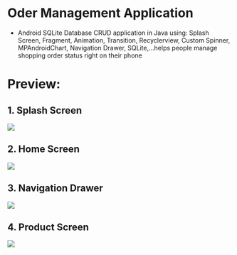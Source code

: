 # Oder Management Application
- Android SQLite Database CRUD application in Java using: Splash Screen, Fragment, Animation, Transition, Recyclerview, Custom Spinner, MPAndroidChart, Navigation Drawer, SQLite,...helps people manage shopping order status right on their phone

# Preview:
## 1. Splash Screen
![](description/splash.PNG)

## 2. Home Screen
![](description/home.PNG)

## 3. Navigation Drawer
![](description/nav.PNG)

## 4. Product Screen
![](description/product.PNG)
